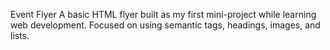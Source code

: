 Event Flyer
A basic HTML flyer built as my first mini-project while learning web development. Focused on using semantic tags, headings, images, and lists.
